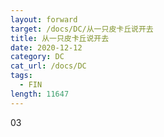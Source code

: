 ```yaml
---
layout: forward
target: /docs/DC/从一只皮卡丘说开去
title: 从一只皮卡丘说开去
date: 2020-12-12
category: DC
cat_url: /docs/DC
tags: 
  - FIN
length: 11647
---
```


03
